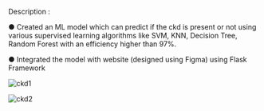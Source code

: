 Description : 

●  Created an ML model which can predict if the ckd is present or not using various supervised learning algorithms like
   SVM, KNN, Decision Tree, Random Forest with an efficiency higher than 97%.

● Integrated the model with website (designed using Figma) using Flask Framework



![ckd1](https://user-images.githubusercontent.com/58283608/188942433-51281a6b-55f2-402f-a28b-15ba364c50bd.jpg)

![ckd2](https://user-images.githubusercontent.com/58283608/188942445-a72b5369-cb20-4610-9a3c-10eddc60a3d4.jpg)

